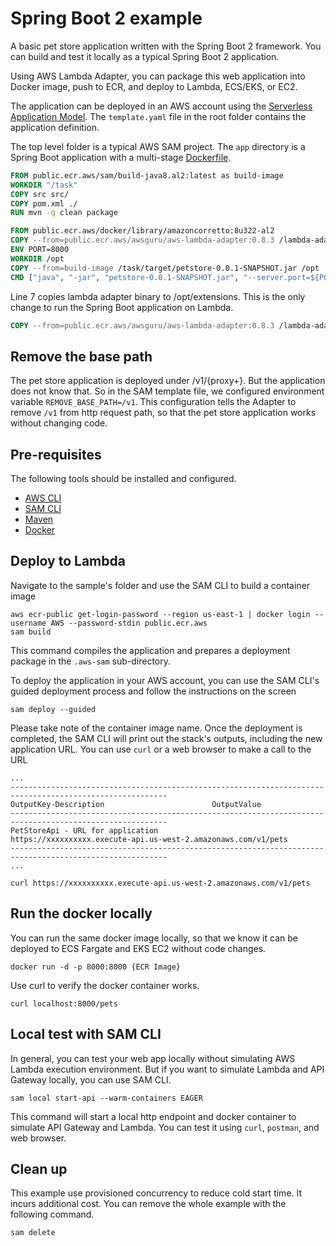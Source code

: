 # Spring Boot 2 example

A basic pet store application written with the Spring Boot 2 framework. You can build and test it locally as a typical Spring Boot 2 application.

Using AWS Lambda Adapter, you can package this web application into Docker image, push to ECR, and deploy to Lambda, ECS/EKS, or EC2.

The application can be deployed in an AWS account using the [Serverless Application Model](https://github.com/awslabs/serverless-application-model). The `template.yaml` file in the root folder contains the application definition.

The top level folder is a typical AWS SAM project. The `app` directory is a Spring Boot application with a multi-stage [Dockerfile](app/Dockerfile).

```dockerfile
FROM public.ecr.aws/sam/build-java8.al2:latest as build-image
WORKDIR "/task"
COPY src src/
COPY pom.xml ./
RUN mvn -q clean package

FROM public.ecr.aws/docker/library/amazoncorretto:8u322-al2
COPY --from=public.ecr.aws/awsguru/aws-lambda-adapter:0.8.3 /lambda-adapter /opt/extensions/lambda-adapter
ENV PORT=8000
WORKDIR /opt
COPY --from=build-image /task/target/petstore-0.0.1-SNAPSHOT.jar /opt
CMD ["java", "-jar", "petstore-0.0.1-SNAPSHOT.jar", "--server.port=${PORT}"]
```

Line 7 copies lambda adapter binary to /opt/extensions. This is the only change to run the Spring Boot application on Lambda.

```dockerfile
COPY --from=public.ecr.aws/awsguru/aws-lambda-adapter:0.8.3 /lambda-adapter /opt/extensions/lambda-adapter
```

## Remove the base path

The pet store application is deployed under /v1/{proxy+}. But the application does not know that. So in the SAM template file, we configured environment variable `REMOVE_BASE_PATH=/v1`.
This configuration tells the Adapter to remove `/v1` from http request path, so that the pet store application works without changing code.

## Pre-requisites

The following tools should be installed and configured.

* [AWS CLI](https://aws.amazon.com/cli/)
* [SAM CLI](https://github.com/awslabs/aws-sam-cli)
* [Maven](https://maven.apache.org/)
* [Docker](https://www.docker.com/products/docker-desktop)

## Deploy to Lambda

Navigate to the sample's folder and use the SAM CLI to build a container image

```shell
aws ecr-public get-login-password --region us-east-1 | docker login --username AWS --password-stdin public.ecr.aws
sam build
```

This command compiles the application and prepares a deployment package in the `.aws-sam` sub-directory.

To deploy the application in your AWS account, you can use the SAM CLI's guided deployment process and follow the instructions on the screen

```shell
sam deploy --guided
```

Please take note of the container image name.
Once the deployment is completed, the SAM CLI will print out the stack's outputs, including the new application URL. You can use `curl` or a web browser to make a call to the URL

```shell
...
---------------------------------------------------------------------------------------------------------
OutputKey-Description                        OutputValue
---------------------------------------------------------------------------------------------------------
PetStoreApi - URL for application            https://xxxxxxxxxx.execute-api.us-west-2.amazonaws.com/v1/pets
---------------------------------------------------------------------------------------------------------
...

curl https://xxxxxxxxxx.execute-api.us-west-2.amazonaws.com/v1/pets
```

## Run the docker locally

You can run the same docker image locally, so that we know it can be deployed to ECS Fargate and EKS EC2 without code changes.

```shell
docker run -d -p 8000:8000 {ECR Image}

```

Use curl to verify the docker container works.

```shell
curl localhost:8000/pets
```

## Local test with SAM CLI

In general, you can test your web app locally without simulating AWS Lambda execution environment. But if you want to simulate Lambda and API Gateway locally, you can use SAM CLI. 

```shell
sam local start-api --warm-containers EAGER
```

This command will start a local http endpoint and docker container to simulate API Gateway and Lambda. You can test it using `curl`, `postman`, and web browser. 

## Clean up

This example use provisioned concurrency to reduce cold start time. It incurs additional cost. You can remove the whole example with the following command.

```shell
sam delete
```

